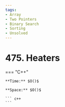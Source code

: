 ```yaml
---
tags:
- Array
- Two Pointers
- Binary Search
- Sorting
- Unsolved
---
```



# 475. Heaters

=== "C++"

    **Time:** $O()$

    **Space:** $O()$

    ``` c++
    ```